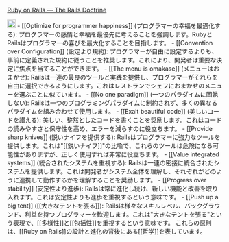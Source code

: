 
[Ruby on Rails — The Rails Doctrine](https://rubyonrails.org/doctrine)

<img src='https://scrapbox.io/api/pages/nishio/GPT-4/icon' alt='GPT-4.icon' height="19.5"/>
- [[Optimize for programmer happiness]] (プログラマーの幸福を最適化する): プログラマーの感情と幸福を最優先に考えることを強調します。RubyとRailsはプログラマーの喜びを最大化することを目指します。
- [[Convention over Configuration]] (設定より規約): プログラマーが自由に設定するよりも、事前に定義された規約に従うことを推奨します。これにより、開発者は重要な決定に焦点を当てることができます。
- [[The menu is omakase]] (メニューはおまかせ): Railsは一連の最良のツールと実践を提供し、プログラマーがそれらを自由に選択できるようにします。これはレストランでシェフにおまかせのメニューを選ぶことに似ています。
- [[No one paradigm]] (一つのパラダイムに固執しない): Railsは一つのプログラミングパラダイムに制約されず、多くの異なるパラダイムを組み合わせて使用します。
- [[Exalt beautiful code]] (美しいコードを讃える): 美しい、整然としたコードを書くことを奨励します。これはコードの読みやすさと保守性を高め、エラーを減らすのに役立ちます。
- [[Provide sharp knives]] (鋭いナイフを提供する): Railsはプログラマーに強力なツールを提供します。これは"[[鋭いナイフ]]"の比喩で、これらのツールは危険になる可能性がありますが、正しく使用すれば非常に役立ちます。
- [[Value integrated systems]] (統合されたシステムを重視する): Railsは一連の密接に統合されたシステムを提供します。これは開発者がシステム全体を理解し、それぞれがどのように連携して動作するかを理解することを奨励します。
- [[Progress over stability]] (安定性より進歩): Railsは常に進化し続け、新しい機能と改善を取り入れます。これは安定性よりも進歩を重視するという意味です。
- [[Push up a big tent]] ([[大きなテントを張る]]): Railsは様々なスキルレベル、バックグラウンド、利益を持つプログラマーを歓迎します。これは"大きなテントを張る"という表現で、[[多様性]]と[[包括性]]を重視するという意味です。
これらの原則は、[[Ruby on Rails]]の設計と進化の背後にある[[哲学]]を表しています。
